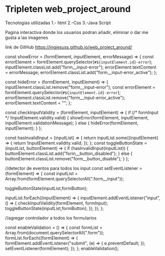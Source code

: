 # Tripleten web_project_around
Tecnologias utilizadas
1.- html
2.-Css
3.-Java Script

Pagina interactiva donde los usuarios podran añadir, eliminar o dar me gusta a las imagenes

link de GitHub
https://ingjesuss.github.io/web_project_around/





const showError = (formElement, inputElement, errorMessage) => {
  const errorElement = formElement.querySelector(`#${inputElement.id}-error`);
  inputElement.classList.add("form__input-error");
  errorElement.textContent = errorMessage;
  errorElement.classList.add("form__input-error_active");
};

const hideError = (formElement, inputElement) => {
  inputElement.classList.remove("form__input-error");
  const errorElement = formElement.querySelector(`#${inputElement.id}-error`);
  errorElement.classList.remove("form__input-error_active");
  errorElement.textContent = "";
};

const checkInputValidity = (formElement, inputElement) => {
  if (/* formInput */ !inputElement.validity.valid) {
    showError(formElement, inputElement, inputElement.validationMessage);
  } else {
    hideError(formElement, inputElement);
  }
};

const hasInvalidInput = (inputList) => {
  return inputList.some((inputElement) => {
    return !inputElement.validity.valid;
  });
};
const toggleButtonState = (inputList, buttonElement) => {
  if (hasInvalidInput(inputList)) {
    buttonElement.classList.add("form__button_disabled");
  } else {
    buttonElement.classList.remove("form__button_disable");
  }
};

//detector de eventos para todos los input
const setEventListener = (formElement) => {
  const inputList = Array.from(formElement.querySelectorAll(".form__input"));

  toggleButtonState(inputList,formButton);

  inputList.forEach((inputElement) => {
    inputElement.addEventListener("input", () => {
      checkInputValidity(formElement, formInput);
      toggleButtonState(inputList,formButton);
    });
  });
};

//agregar controlador a todos los formularios

const enableValidation = () => {
  const formList = Array.from(document.querySelectorAll(".form"));
  formList.forEach((formElement) => {
    formElement.addEventListener("submit", (e) => {
      e.preventDefault;
    });
    setEventListener(formElement);
  });
};
enableValidation();

